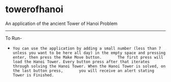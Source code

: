 # towerofhanoi

An application of the ancient Tower of Hanoi Problem 
***
To Run-
-     You can use the application by adding a small number (less than 7 unless you want to be here all day) in the empty space and pressing enter, then press the Make Move button.       The first press will load the Hanoi Tower. Every button press after that iterates through solving the Hanoi Tower. When the Hanoi Tower is solved, on the last button press,       you will receive an alert stating Tower is Finished.
